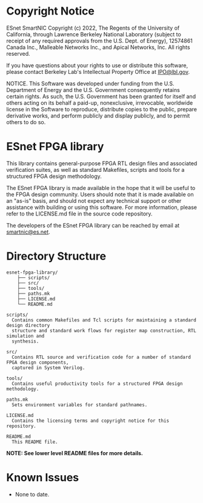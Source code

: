 # Copyright Notice

ESnet SmartNIC Copyright (c) 2022, The Regents of the University of
California, through Lawrence Berkeley National Laboratory (subject to
receipt of any required approvals from the U.S. Dept. of Energy),
12574861 Canada Inc., Malleable Networks Inc., and Apical Networks, Inc.
All rights reserved.

If you have questions about your rights to use or distribute this software,
please contact Berkeley Lab's Intellectual Property Office at
IPO@lbl.gov.

NOTICE.  This Software was developed under funding from the U.S. Department
of Energy and the U.S. Government consequently retains certain rights.  As
such, the U.S. Government has been granted for itself and others acting on
its behalf a paid-up, nonexclusive, irrevocable, worldwide license in the
Software to reproduce, distribute copies to the public, prepare derivative
works, and perform publicly and display publicly, and to permit others to do so.



# ESnet FPGA library

This library contains general-purpose FPGA RTL design files and associated verification
suites, as well as standard Makefiles, scripts and tools for a structured FPGA design
methodology.

The ESnet FPGA library is made available in the hope that it will
be useful to the FPGA design community. Users should note that it is
made available on an "as-is" basis, and should not expect any
technical support or other assistance with building or using this
software. For more information, please refer to the LICENSE.md file in
the source code repository.

The developers of the ESnet FPGA library can be reached by email at smartnic@es.net.


# Directory Structure

```
esnet-fpga-library/
    ├── scripts/
    ├── src/
    ├── tools/
    ├── paths.mk
    ├── LICENSE.md
    └── README.md

scripts/
  Contains common Makefiles and Tcl scripts for maintaining a standard design directory
  structure and standard work flows for register map construction, RTL simulation and
  synthesis.

src/
  Contains RTL source and verification code for a number of standard FPGA design components,
  captured in System Verilog.

tools/
  Contains useful productivity tools for a structured FPGA design methodology. 

paths.mk
  Sets environment variables for standard pathnames.

LICENSE.md
  Contains the licensing terms and copyright notice for this repository.

README.md
  This README file.

```
**NOTE: See lower level README files for more details.**



# Known Issues

- None to date.
